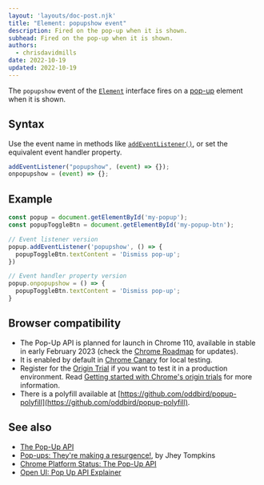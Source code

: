 ```yaml
---
layout: 'layouts/doc-post.njk'
title: "Element: popupshow event"
description: Fired on the pop-up when it is shown.
subhead: Fired on the pop-up when it is shown.
authors:
  - chrisdavidmills
date: 2022-10-19
updated: 2022-10-19
---
```


The `popupshow` event of the [`Element`](https://developer.mozilla.org/docs/Web/API/Element) interface fires on a [pop-up](/docs/web-platform/popup-api/) element when it is shown.

## Syntax

Use the event name in methods like [`addEventListener()`](https://developer.mozilla.org/docs/Web/API/EventTarget/addEventListener), or set the equivalent event handler property.

```js
addEventListener("popupshow", (event) => {});
onpopupshow = (event) => {};
```

## Example

```js
const popup = document.getElementById('my-popup');
const popupToggleBtn = document.getElementById('my-popup-btn');

// Event listener version
popup.addEventListener('popupshow', () => {
  popupToggleBtn.textContent = 'Dismiss pop-up';
})

// Event handler property version
popup.onpopupshow = () => {
  popupToggleBtn.textContent = 'Dismiss pop-up';
}
```

## Browser compatibility

* The Pop-Up API is planned for launch in Chrome 110, available in stable in early February 2023 (check the [Chrome Roadmap](https://chromestatus.com/roadmap) for updates).
* It is enabled by default in [Chrome Canary](https://www.google.com/chrome/canary/) for local testing.  
* Register for the [Origin Trial](/origintrials/#/view_trial/4500221927649968129) if you want to test it in a production environment. Read [Getting started with Chrome's origin trials](/docs/web-platform/origin-trials/) for more information.
* There is a polyfill available at [https://github.com/oddbird/popup-polyfill](https://github.com/oddbird/popup-polyfill).

## See also

* [The Pop-Up API](/docs/web-platform/popup-api/)
* [Pop-ups: They're making a resurgence!](/blog/pop-ups-theyre-making-a-resurgence/), by Jhey Tompkins
* [Chrome Platform Status: The Pop-Up API](https://chromestatus.com/feature/5463833265045504) 
* [Open UI: Pop Up API Explainer](https://open-ui.org/components/popup.research.explainer)
